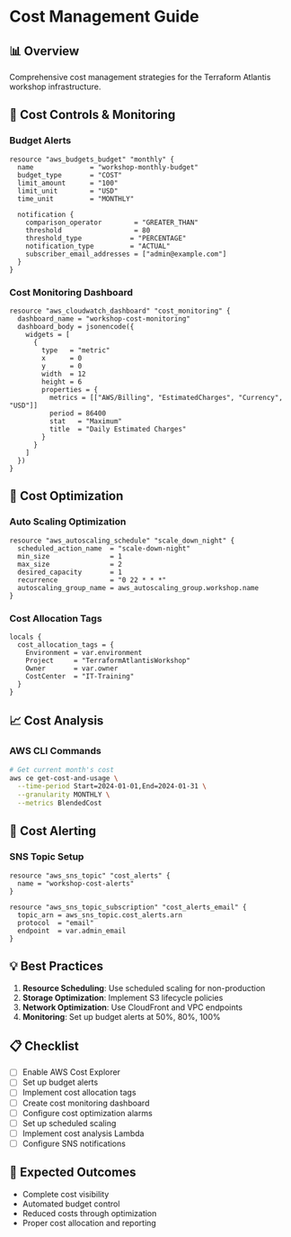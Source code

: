 # Cost Management Guide

## 📊 Overview

Comprehensive cost management strategies for the Terraform Atlantis workshop infrastructure.

## 🎯 Cost Controls & Monitoring

### Budget Alerts

```hcl
resource "aws_budgets_budget" "monthly" {
  name              = "workshop-monthly-budget"
  budget_type       = "COST"
  limit_amount      = "100"
  limit_unit        = "USD"
  time_unit         = "MONTHLY"

  notification {
    comparison_operator        = "GREATER_THAN"
    threshold                  = 80
    threshold_type            = "PERCENTAGE"
    notification_type         = "ACTUAL"
    subscriber_email_addresses = ["admin@example.com"]
  }
}
```

### Cost Monitoring Dashboard

```hcl
resource "aws_cloudwatch_dashboard" "cost_monitoring" {
  dashboard_name = "workshop-cost-monitoring"
  dashboard_body = jsonencode({
    widgets = [
      {
        type   = "metric"
        x      = 0
        y      = 0
        width  = 12
        height = 6
        properties = {
          metrics = [["AWS/Billing", "EstimatedCharges", "Currency", "USD"]]
          period = 86400
          stat   = "Maximum"
          title  = "Daily Estimated Charges"
        }
      }
    ]
  })
}
```

## 🔧 Cost Optimization

### Auto Scaling Optimization

```hcl
resource "aws_autoscaling_schedule" "scale_down_night" {
  scheduled_action_name  = "scale-down-night"
  min_size               = 1
  max_size               = 2
  desired_capacity       = 1
  recurrence             = "0 22 * * *"
  autoscaling_group_name = aws_autoscaling_group.workshop.name
}
```

### Cost Allocation Tags

```hcl
locals {
  cost_allocation_tags = {
    Environment = var.environment
    Project     = "TerraformAtlantisWorkshop"
    Owner       = var.owner
    CostCenter  = "IT-Training"
  }
}
```

## 📈 Cost Analysis

### AWS CLI Commands

```bash
# Get current month's cost
aws ce get-cost-and-usage \
  --time-period Start=2024-01-01,End=2024-01-31 \
  --granularity MONTHLY \
  --metrics BlendedCost
```

## 🚨 Cost Alerting

### SNS Topic Setup

```hcl
resource "aws_sns_topic" "cost_alerts" {
  name = "workshop-cost-alerts"
}

resource "aws_sns_topic_subscription" "cost_alerts_email" {
  topic_arn = aws_sns_topic.cost_alerts.arn
  protocol  = "email"
  endpoint  = var.admin_email
}
```

## 💡 Best Practices

1. **Resource Scheduling**: Use scheduled scaling for non-production
2. **Storage Optimization**: Implement S3 lifecycle policies
3. **Network Optimization**: Use CloudFront and VPC endpoints
4. **Monitoring**: Set up budget alerts at 50%, 80%, 100%

## 📋 Checklist

-   [ ] Enable AWS Cost Explorer
-   [ ] Set up budget alerts
-   [ ] Implement cost allocation tags
-   [ ] Create cost monitoring dashboard
-   [ ] Configure cost optimization alarms
-   [ ] Set up scheduled scaling
-   [ ] Implement cost analysis Lambda
-   [ ] Configure SNS notifications

## 🎯 Expected Outcomes

-   Complete cost visibility
-   Automated budget control
-   Reduced costs through optimization
-   Proper cost allocation and reporting
